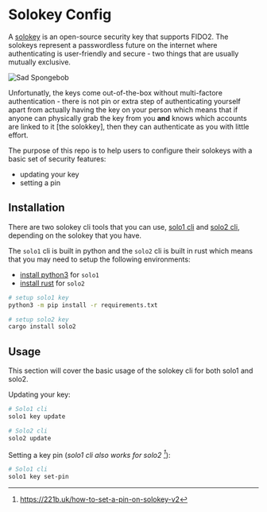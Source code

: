 # Solokey Config

A [solokey](https://solokeys.com) is an open-source security key that supports FIDO2. The solokeys represent a passwordless future on the internet where authenticating is user-friendly and secure - two things that are usually mutually exclusive.

![Sad Spongebob](https://media1.giphy.com/media/v1.Y2lkPTc5MGI3NjExdHdpbG8zd25lcDBnYnl3ODFlazF3aGJxdXF4ODhkMjJoMjY1cmxiMyZlcD12MV9pbnRlcm5hbF9naWZfYnlfaWQmY3Q9Zw/ISOckXUybVfQ4/giphy.gif)

Unfortunatly, the keys come out-of-the-box without multi-factore authentication - there is not pin or extra step of authenticating yourself apart from actually having the key on your person which means that if anyone can physically grab the key from you **and** knows which accounts are linked to it [the solokkey], then they can authenticate as you with little effort.

The purpose of this repo is to help users to configure their solokeys with a basic set of security features:

- updating your key
- setting a pin

## Installation

There are two solokey cli tools that you can use, [solo1 cli](https://pypi.org/project/solo1/) and [solo2 cli](https://github.com/solokeys/solo2-cli), depending on the solokey that you have. 

The `solo1` cli is built in python and the `solo2` cli is built in rust which means that you may need to setup the following environments:

- [install python3](https://www.python.org/downloads/) for `solo1`
- [install rust](https://www.rust-lang.org/tools/install) for `solo2`

```bash
# setup solo1 key
python3 -m pip install -r requirements.txt

# setup solo2 key
cargo install solo2
```

## Usage

This section will cover the basic usage of the solokey cli for both solo1 and solo2.

Updating your key:

```bash
# Solo1 cli
solo1 key update

# Solo2 cli
solo2 update
```

Setting a key pin (*solo1 cli also works for solo2 [^1]*):

```bash
# Solo1 cli
solo1 key set-pin
```

[^1]:https://221b.uk/how-to-set-a-pin-on-solokey-v2
